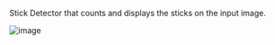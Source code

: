 Stick Detector that counts and displays the sticks on the input image.

![image](https://user-images.githubusercontent.com/71189300/179404716-4d3fac15-e390-45c2-a78c-35da273da4bd.png)
